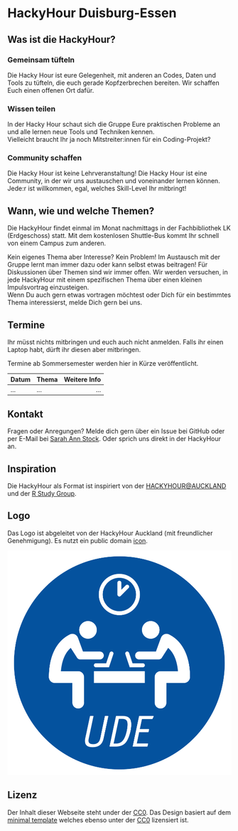 # HackyHour Duisburg-Essen

## Was ist die HackyHour?
### Gemeinsam tüfteln
Die Hacky Hour ist eure Gelegenheit, mit anderen an Codes, Daten und Tools zu tüfteln, die euch gerade Kopfzerbrechen bereiten. Wir schaffen Euch einen offenen Ort dafür.

### Wissen teilen
In der Hacky Hour schaut sich die Gruppe Eure praktischen Probleme an und alle lernen neue Tools und Techniken kennen.  
Vielleicht braucht Ihr ja noch Mitstreiter:innen für ein Coding-Projekt?

### Community schaffen
Die Hacky Hour ist keine Lehrveranstaltung! Die Hacky Hour ist eine Community, in der wir uns austauschen und voneinander lernen können.  
Jede:r ist willkommen, egal, welches Skill-Level Ihr mitbringt!

## Wann, wie und welche Themen?
Die HackyHour findet einmal im Monat nachmittags in der Fachbibliothek LK (Erdgeschoss) statt.
Mit dem kostenlosen Shuttle-Bus kommt Ihr schnell von einem Campus zum anderen.

Kein eigenes Thema aber Interesse? Kein Problem! Im Austausch mit der Gruppe lernt man immer dazu oder kann selbst etwas beitragen!
Für Diskussionen über Themen sind wir immer offen. Wir werden versuchen, in jede HackyHour mit einem spezifischen Thema über einen kleinen Impulsvortrag einzusteigen.  
Wenn Du auch gern etwas vortragen möchtest oder Dich für ein bestimmtes Thema interessierst, melde Dich gern bei uns.

## Termine
Ihr müsst nichts mitbringen und euch auch nicht anmelden. Falls ihr einen Laptop habt, dürft ihr diesen aber mitbringen.

Termine ab Sommersemester werden hier in Kürze veröffentlicht.

| Datum       | Thema     | Weitere Info |
| ---------- |--------------| ----------:|
| ... | ... | ... |

## Kontakt
Fragen oder Anregungen? Melde dich gern über ein Issue bei GitHub oder per E-Mail bei [Sarah Ann Stock](mailto:sarah.stock@uni-due.de). Oder sprich uns direkt in der HackyHour an.

## Inspiration

Die HackyHour als Format ist inspiriert von der [HACKYHOUR@AUCKLAND](https://uoa-eresearch.github.io/HackyHour/) und der [R Study Group](http://minisciencegirl.github.io/studyGroup/).

## Logo

Das Logo ist abgeleitet von der HackyHour Auckland (mit freundlicher Genehmigung).
Es nutzt ein public domain <a href="https://thenounproject.com/search/?q=hackathon&i=6324">icon</a>.

![Logo of the Hackyhour](logo/HackyHour_Bildmarke.svg "HackyHour Logo")

## Lizenz
Der Inhalt dieser Webseite steht under der [CC0](LICENSE).
Das Design basiert auf dem [minimal template](https://github.com/pages-themes/minimal) welches ebenso unter der [CC0](https://creativecommons.org/publicdomain/zero/1.0/legalcode) lizensiert ist.
